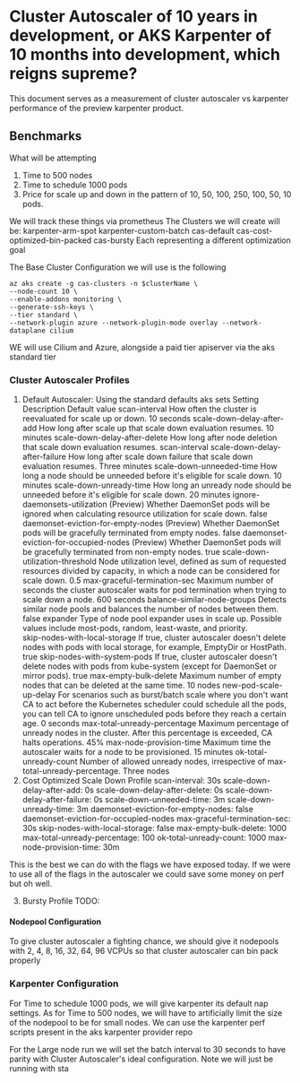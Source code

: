 # Cluster Autoscaler of 10 years in development, or AKS Karpenter of 10 months into development, which reigns supreme?
This document serves as a measurement of cluster autoscaler vs karpenter performance of the preview karpenter product.

## Benchmarks 
What will be attempting 
1. Time to 500 nodes 
2. Time to schedule 1000 pods
3. Price for scale up and down in the pattern of 10, 50, 100, 250, 100, 50, 10 pods. 


We will track these things via prometheus
The Clusters we will create will be: 
karpenter-arm-spot
karpenter-custom-batch 
cas-default 
cas-cost-optimized-bin-packed
cas-bursty
Each representing a different optimization goal


The Base Cluster Configuration we will use is the following
```
az aks create -g cas-clusters -n $clusterName \
--node-count 10 \
--enable-addons monitoring \
--generate-ssh-keys \
--tier standard \
--network-plugin azure --network-plugin-mode overlay --network-dataplane cilium 
```
WE will use Cilium and Azure, alongside a paid tier apiserver via the aks standard tier



### Cluster Autoscaler Profiles 
1. Default Autoscaler: Using the standard defaults aks sets 
Setting	Description	Default value
scan-interval	How often the cluster is reevaluated for scale up or down.	10 seconds
scale-down-delay-after-add	How long after scale up that scale down evaluation resumes.	10 minutes
scale-down-delay-after-delete	How long after node deletion that scale down evaluation resumes.	scan-interval
scale-down-delay-after-failure	How long after scale down failure that scale down evaluation resumes.	Three minutes
scale-down-unneeded-time	How long a node should be unneeded before it's eligible for scale down.	10 minutes
scale-down-unready-time	How long an unready node should be unneeded before it's eligible for scale down.	20 minutes
ignore-daemonsets-utilization (Preview)	Whether DaemonSet pods will be ignored when calculating resource utilization for scale down.	false
daemonset-eviction-for-empty-nodes (Preview)	Whether DaemonSet pods will be gracefully terminated from empty nodes.	false
daemonset-eviction-for-occupied-nodes (Preview)	Whether DaemonSet pods will be gracefully terminated from non-empty nodes.	true
scale-down-utilization-threshold	Node utilization level, defined as sum of requested resources divided by capacity, in which a node can be considered for scale down.	0.5
max-graceful-termination-sec	Maximum number of seconds the cluster autoscaler waits for pod termination when trying to scale down a node.	600 seconds
balance-similar-node-groups	Detects similar node pools and balances the number of nodes between them.	false
expander	Type of node pool expander uses in scale up. Possible values include most-pods, random, least-waste, and priority.	
skip-nodes-with-local-storage	If true, cluster autoscaler doesn't delete nodes with pods with local storage, for example, EmptyDir or HostPath.	true
skip-nodes-with-system-pods	If true, cluster autoscaler doesn't delete nodes with pods from kube-system (except for DaemonSet or mirror pods).	true
max-empty-bulk-delete	Maximum number of empty nodes that can be deleted at the same time.	10 nodes
new-pod-scale-up-delay	For scenarios such as burst/batch scale where you don't want CA to act before the Kubernetes scheduler could schedule all the pods, you can tell CA to ignore unscheduled pods before they reach a certain age.	0 seconds
max-total-unready-percentage	Maximum percentage of unready nodes in the cluster. After this percentage is exceeded, CA halts operations.	45%
max-node-provision-time	Maximum time the autoscaler waits for a node to be provisioned.	15 minutes
ok-total-unready-count	Number of allowed unready nodes, irrespective of max-total-unready-percentage.	Three nodes
2. Cost Optimized Scale Down Profile 
scan-interval: 30s 
scale-down-delay-after-add: 0s 
scale-down-delay-after-delete: 0s 
scale-down-delay-after-failure: 0s 
scale-down-unneeded-time: 3m 
scale-down-unready-time: 3m 
daemonset-eviction-for-empty-nodes: false 
daemonset-eviction-for-occupied-nodes 
max-graceful-termination-sec: 30s 
skip-nodes-with-local-storage: false 
max-empty-bulk-delete: 1000 
max-total-unready-percentage: 100 
ok-total-unready-count: 1000 
max-node-provision-time: 30m

This is the best we can do with the flags we have exposed today. If we were to use all of the flags in the autoscaler we could save some money on perf but oh well.

3. Bursty Profile
TODO: 


#### Nodepool Configuration 
To give cluster autoscaler a fighting chance, we should give it nodepools with 2, 4, 8, 16, 32, 64, 96 VCPUs so that cluster autoscaler can bin pack properly

### Karpenter Configuration 
For Time to schedule 1000 pods, we will give karpenter its default nap settings. As for Time to 500 nodes, we will have to artificially limit the size of the nodepool to be for small nodes. We can use the karpenter perf scripts present in the aks karpenter provider repo

For the Large node run we will set the batch interval to 30 seconds to have parity with Cluster Autoscaler's ideal configuration. Note we will just be running with sta
